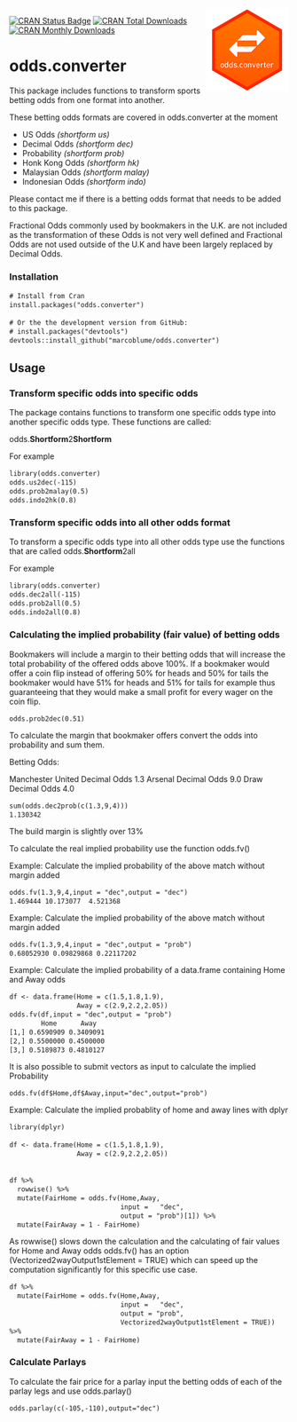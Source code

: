 <div style='position:relative;float:right;'><img src='r-odds-converter-sm.png'></div>

[![CRAN Status Badge](https://www.r-pkg.org/badges/version/odds.converter)](https://cran.r-project.org/package=odds.converter) [![CRAN Total Downloads](http://cranlogs.r-pkg.org/badges/grand-total/odds.converter)](https://cran.r-project.org/package=odds.converter) [![CRAN Monthly Downloads](http://cranlogs.r-pkg.org/badges/odds.converter)](https://cran.r-project.org/package=odds.converter)

# odds.converter

This package includes functions to transform sports betting odds from one format into another.

These betting odds formats are covered in odds.converter at the moment

* US Odds _(shortform us)_
* Decimal Odds _(shortform dec)_
* Probability _(shortform prob)_
* Honk Kong Odds _(shortform hk)_
* Malaysian Odds _(shortform malay)_
* Indonesian Odds _(shortform indo)_


Please contact me if there is a betting odds format that needs to be added to this package.

Fractional Odds commonly used by bookmakers in the U.K. are not included as the transformation of these Odds is not very well defined and Fractional Odds are not used outside of the U.K and have been largely replaced by Decimal Odds.

### Installation

```{r}
# Install from Cran
install.packages("odds.converter")

# Or the the development version from GitHub:
# install.packages("devtools")
devtools::install_github("marcoblume/odds.converter")
```

## Usage

### Transform specific odds into specific odds
The package contains functions to transform one specific odds type into another specific odds type.
These functions are called:

odds.**Shortform**2**Shortform** 

For example

```{r}
library(odds.converter)
odds.us2dec(-115)
odds.prob2malay(0.5)
odds.indo2hk(0.8)
```

### Transform specific odds into all other odds format

To transform a specific odds type into all other odds type use the functions that are called odds.**Shortform**2all 

For example

```{r}
library(odds.converter)
odds.dec2all(-115)
odds.prob2all(0.5)
odds.indo2all(0.8)
```

### Calculating the implied probability (fair value) of betting odds

Bookmakers will include a margin to their betting odds that will increase the total probability of the offered odds above 100%.
If a bookmaker would offer a coin flip instead of offering 50% for heads and 50% for tails the bookmaker would have 51% for heads and 51% for tails for example thus guaranteeing that they would make a small profit for every wager on the coin flip.


```r{}
odds.prob2dec(0.51)
```

To calculate the margin that bookmaker offers convert the odds into probability and sum them.

Betting Odds:

Manchester United  Decimal Odds 1.3
Arsenal            Decimal Odds 9.0
Draw               Decimal Odds 4.0


```{r}
sum(odds.dec2prob(c(1.3,9,4)))
1.130342
```
The build margin is slightly over 13%

To calculate the real implied probability use the function odds.fv()

Example: Calculate the implied probability of the above match without margin added

```{r}
odds.fv(1.3,9,4,input = "dec",output = "dec")
1.469444 10.173077  4.521368
```

Example: Calculate the implied probability of the above match without margin added

```{r}
odds.fv(1.3,9,4,input = "dec",output = "prob")
0.68052930 0.09829868 0.22117202
```

Example: Calculate the implied probability of a data.frame containing Home and Away odds

```{r}
df <- data.frame(Home = c(1.5,1.8,1.9),
                 Away = c(2.9,2.2,2.05))
odds.fv(df,input = "dec",output = "prob")
        Home      Away
[1,] 0.6590909 0.3409091
[2,] 0.5500000 0.4500000
[3,] 0.5189873 0.4810127
```
It is also possible to submit vectors as input to calculate the implied Probability

```{r}
odds.fv(df$Home,df$Away,input="dec",output="prob")
```

Example: Calculate the implied probablity of home and away lines with dplyr

```{r}
library(dplyr)

df <- data.frame(Home = c(1.5,1.8,1.9),
                 Away = c(2.9,2.2,2.05))
                 

df %>% 
  rowwise() %>% 
  mutate(FairHome = odds.fv(Home,Away,
                            input =   "dec",
                            output = "prob")[1]) %>% 
  mutate(FairAway = 1 - FairHome)
```

As rowwise() slows down the calculation and the calculating of fair values for Home and Away odds odds.fv() has an option (Vectorized2wayOutput1stElement = TRUE) which can speed up the computation significantly for this specific use case.

```{r}
df %>% 
  mutate(FairHome = odds.fv(Home,Away,
                            input =   "dec",
                            output = "prob",
                            Vectorized2wayOutput1stElement = TRUE)) %>% 
  mutate(FairAway = 1 - FairHome)
```

### Calculate Parlays

To calculate the fair price for a parlay input the betting odds of each of the parlay legs and use odds.parlay()

```{r}
odds.parlay(c(-105,-110),output="dec")
